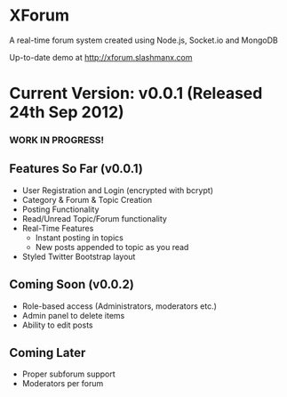 XForum
======
A real-time forum system created using Node.js, Socket.io and MongoDB

Up-to-date demo at http://xforum.slashmanx.com

Current Version: v0.0.1 (Released 24th Sep 2012)
================================================

### WORK IN PROGRESS!

Features So Far (v0.0.1)
------------------------
* User Registration and Login (encrypted with bcrypt)
* Category & Forum & Topic Creation
* Posting Functionality
* Read/Unread Topic/Forum functionality
* Real-Time Features
	* Instant posting in topics
	* New posts appended to topic as you read
* Styled Twitter Bootstrap layout

Coming Soon (v0.0.2)
--------------------
* Role-based access (Administrators, moderators etc.)
* Admin panel to delete items
* Ability to edit posts

Coming Later
-------------
* Proper subforum support
* Moderators per forum